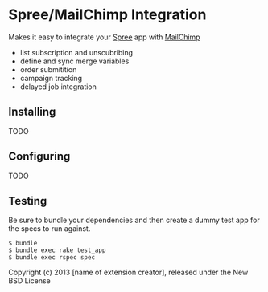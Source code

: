 Spree/MailChimp Integration
============

Makes it easy to integrate your [Spree](http://spreecommerce.com) app with [MailChimp](www.mailchimp.com)

- list subscription and unscubribing
- define and sync merge variables
- order submitition
- campaign tracking
- delayed job integration

Installing
-----------

TODO

Configuring
----------

TODO

Testing
-------

Be sure to bundle your dependencies and then create a dummy test app for the specs to run against.

    $ bundle
    $ bundle exec rake test_app
    $ bundle exec rspec spec

Copyright (c) 2013 [name of extension creator], released under the New BSD License
